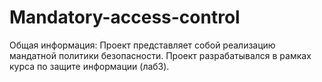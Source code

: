 # Mandatory-access-control
Общая информация: 
Проект представляет собой реализацию мандатной политики безопасности. Проект разрабатывался в рамках курса по защите информации (лаб3).
